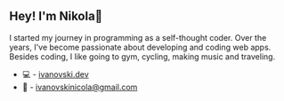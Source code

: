 ## Hey! I'm Nikola👋

I started my journey in programming as a self-thought coder. Over the years, I've become passionate about developing and coding web apps. Besides coding, I like going to gym, cycling, making music and traveling.

* 💻 - [ivanovski.dev](https://ivanovski.dev)
* 💬 - ivanovskinicola@gmail.com

<!---
nikolaivano/nikolaivano is a ✨ special ✨ repository because its `README.md` (this file) appears on your GitHub profile.
You can click the Preview link to take a look at your changes.

- 👋 Hi, I’m @nikolaivano
- 👀 I’m interested in ...
- 🌱 I’m currently learning ...
- 💞️ I’m looking to collaborate on ...
- 📫 How to reach me ...
- 😄 Pronouns: ...
- ⚡ Fun fact: ...

--->
